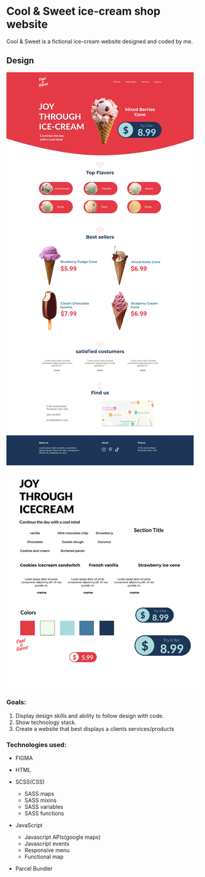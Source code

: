# Cool & Sweet ice-cream shop website

Cool & Sweet is a fictional ice-cream website designed and coded by me.

## Design

![design photo](./desktop-design.png)
![components photo](./design-elements.png)

### Goals:

1. Display design skills and ability to follow design with code.
2. Show technology stack.
3. Create a website that best displays a clients services/products

### Technologies used:

- FIGMA

- HTML

- SCSS(CSS)

  - SASS maps
  - SASS mixins
  - SASS variables
  - SASS functions

- JavaScript

  - Javascript APIs(google maps)
  - Javascript events
  - Responsive menu
  - Functional map

- Parcel Bundler
